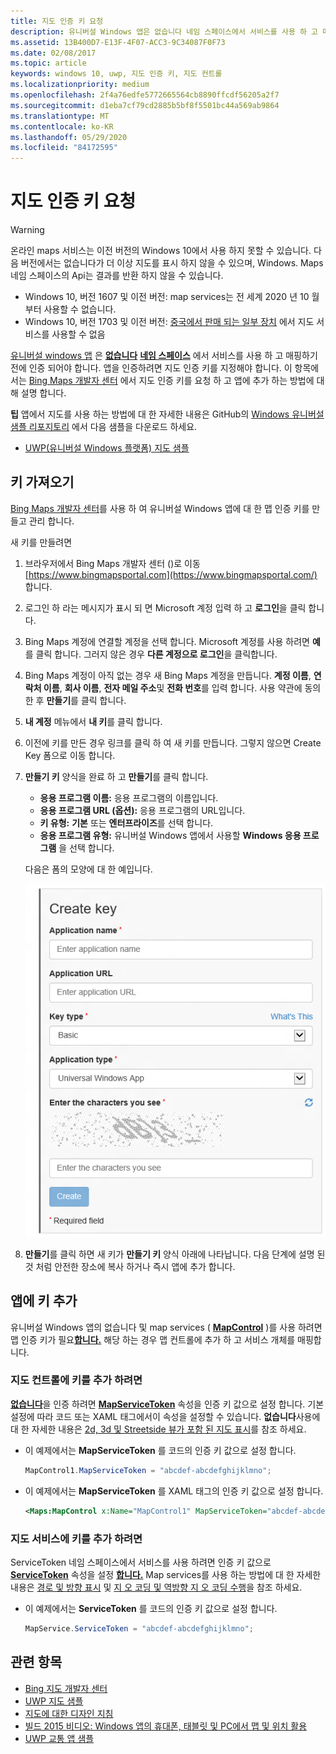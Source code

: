```yaml
---
title: 지도 인증 키 요청
description: 유니버설 Windows 앱은 없습니다 네임 스페이스에서 서비스를 사용 하 고 매핑하기 전에 인증 되어야 합니다.
ms.assetid: 13B400D7-E13F-4F07-ACC3-9C34087F0F73
ms.date: 02/08/2017
ms.topic: article
keywords: windows 10, uwp, 지도 인증 키, 지도 컨트롤
ms.localizationpriority: medium
ms.openlocfilehash: 2f4a76edfe5772665564cb8890ffcdf56205a2f7
ms.sourcegitcommit: d1eba7cf79cd2885b5bf8f5501bc44a569ab9864
ms.translationtype: MT
ms.contentlocale: ko-KR
ms.lasthandoff: 05/29/2020
ms.locfileid: "84172595"
---
```

# <a name="request-a-maps-authentication-key"></a>지도 인증 키 요청

> [!WARNING]
> 온라인 maps 서비스는 이전 버전의 Windows 10에서 사용 하지 못할 수 있습니다. 다음 버전에서는 없습니다가 더 이상 지도를 표시 하지 않을 수 있으며, Windows. Maps 네임 스페이스의 Api는 결과를 반환 하지 않을 수 있습니다.
> - Windows 10, 버전 1607 및 이전 버전: map services는 전 세계 2020 년 10 월부터 사용할 수 없습니다.
> - Windows 10, 버전 1703 및 이전 버전: [중국에서 판매 되는 일부 장치](https://docs.microsoft.com/windows-hardware/customize/desktop/unattend/microsoft-windows-mapcontrol-desktop-chinavariantwin10) 에서 지도 서비스를 사용할 수 없음

[유니버설 windows 앱](https://docs.microsoft.com/windows/uwp/get-started/universal-application-platform-guide) 은 [**없습니다**](https://docs.microsoft.com/uwp/api/Windows.UI.Xaml.Controls.Maps.MapControl) [**네임 스페이스**](https://docs.microsoft.com/uwp/api/Windows.Services.Maps) 에서 서비스를 사용 하 고 매핑하기 전에 인증 되어야 합니다. 앱을 인증하려면 지도 인증 키를 지정해야 합니다. 이 항목에서는 [Bing Maps 개발자 센터](https://www.bingmapsportal.com/) 에서 지도 인증 키를 요청 하 고 앱에 추가 하는 방법에 대해 설명 합니다.

**팁** 앱에서 지도를 사용 하는 방법에 대 한 자세한 내용은 GitHub의 [Windows 유니버설 샘플 리포지토리](https://github.com/Microsoft/Windows-universal-samples) 에서 다음 샘플을 다운로드 하세요.

-   [UWP(유니버설 Windows 플랫폼) 지도 샘플](https://github.com/Microsoft/Windows-universal-samples/tree/master/Samples/MapControl)

## <a name="get-a-key"></a>키 가져오기


[Bing Maps 개발자 센터](https://www.bingmapsportal.com/)를 사용 하 여 유니버설 Windows 앱에 대 한 맵 인증 키를 만들고 관리 합니다.

새 키를 만들려면

1.  브라우저에서 Bing Maps 개발자 센터 ()로 이동 [https://www.bingmapsportal.com](https://www.bingmapsportal.com/) 합니다.

2.  로그인 하 라는 메시지가 표시 되 면 Microsoft 계정 입력 하 고 **로그인**을 클릭 합니다.

3.  Bing Maps 계정에 연결할 계정을 선택 합니다. Microsoft 계정를 사용 하려면 **예**를 클릭 합니다. 그러지 않은 경우 **다른 계정으로 로그인**을 클릭합니다.

4.  Bing Maps 계정이 아직 없는 경우 새 Bing Maps 계정을 만듭니다. **계정 이름**, **연락처 이름**, **회사 이름**, **전자 메일 주소**및 **전화 번호**를 입력 합니다. 사용 약관에 동의한 후 **만들기**를 클릭 합니다.

5.  **내 계정** 메뉴에서 **내 키**를 클릭 합니다.

6.  이전에 키를 만든 경우 링크를 클릭 하 여 새 키를 만듭니다. 그렇지 않으면 Create Key 폼으로 이동 합니다.

7.  **만들기 키** 양식을 완료 하 고 **만들기**를 클릭 합니다.

    -   **응용 프로그램 이름:** 응용 프로그램의 이름입니다.
    -   **응용 프로그램 URL (옵션):** 응용 프로그램의 URL입니다.
    -   **키 유형:** **기본** 또는 **엔터프라이즈**를 선택 합니다.
    -   **응용 프로그램 유형:** 유니버설 Windows 앱에서 사용할 **Windows 응용 프로그램** 을 선택 합니다.

    다음은 폼의 모양에 대 한 예입니다.

    ![create key 폼의 예입니다.](images/createkeydialog.png)

8.  **만들기**를 클릭 하면 새 키가 **만들기 키** 양식 아래에 나타납니다. 다음 단계에 설명 된 것 처럼 안전한 장소에 복사 하거나 즉시 앱에 추가 합니다.

## <a name="add-the-key-to-your-app"></a>앱에 키 추가


유니버설 Windows 앱의 없습니다 및 map services ( [**MapControl**](https://docs.microsoft.com/uwp/api/Windows.UI.Xaml.Controls.Maps.MapControl) )를 사용 하려면 맵 인증 키가 필요[**합니다.**](https://docs.microsoft.com/uwp/api/Windows.Services.Maps) 해당 하는 경우 맵 컨트롤에 추가 하 고 서비스 개체를 매핑합니다.

### <a name="to-add-the-key-to-a-map-control"></a>지도 컨트롤에 키를 추가 하려면

[**없습니다**](https://docs.microsoft.com/uwp/api/Windows.UI.Xaml.Controls.Maps.MapControl)을 인증 하려면 [**MapServiceToken**](https://docs.microsoft.com/uwp/api/windows.ui.xaml.controls.maps.mapcontrol.mapservicetoken) 속성을 인증 키 값으로 설정 합니다. 기본 설정에 따라 코드 또는 XAML 태그에서이 속성을 설정할 수 있습니다. **없습니다**사용에 대 한 자세한 내용은 [2d, 3d 및 Streetside 뷰가 포함 된 지도 표시](display-maps.md)를 참조 하세요.

-   이 예제에서는 **MapServiceToken** 를 코드의 인증 키 값으로 설정 합니다.

    ```cs
    MapControl1.MapServiceToken = "abcdef-abcdefghijklmno";
    ```

-   이 예제에서는 **MapServiceToken** 를 XAML 태그의 인증 키 값으로 설정 합니다.

    ```xml
    <Maps:MapControl x:Name="MapControl1" MapServiceToken="abcdef-abcdefghijklmno"/>
    ```

### <a name="to-add-the-key-to-map-services"></a>지도 서비스에 키를 추가 하려면

ServiceToken 네임 스페이스에서 서비스를 사용 하려면 인증 키 값으로 [**ServiceToken**](https://docs.microsoft.com/uwp/api/windows.services.maps.mapservice.servicetoken) 속성을 설정 [**합니다.**](https://docs.microsoft.com/uwp/api/Windows.Services.Maps) Map services를 사용 하는 방법에 대 한 자세한 내용은 [경로 및 방향 표시](routes-and-directions.md) 및 [지 오 코딩 및 역방향 지 오 코딩 수행](geocoding.md)을 참조 하세요.

-   이 예제에서는 **ServiceToken** 를 코드의 인증 키 값으로 설정 합니다.

    ```cs
    MapService.ServiceToken = "abcdef-abcdefghijklmno";
    ```

## <a name="related-topics"></a>관련 항목

* [Bing 지도 개발자 센터](https://www.bingmapsportal.com/)
* [UWP 지도 샘플](https://github.com/Microsoft/Windows-universal-samples/tree/master/Samples/MapControl)
* [지도에 대한 디자인 지침](https://docs.microsoft.com/windows/uwp/maps-and-location/controls-map)
* [빌드 2015 비디오: Windows 앱의 휴대폰, 태블릿 및 PC에서 맵 및 위치 활용](https://channel9.msdn.com/Events/Build/2015/2-757)
* [UWP 교통 앱 샘플](https://github.com/Microsoft/Windows-appsample-trafficapp)
